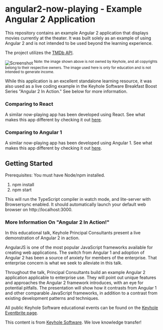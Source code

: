 # angular2-now-playing - Example Angular 2 Application

This repository contains an example Angular 2 application that displays movies currently at the theater. It was built solely as an example of using Angular 2 and is not intended to be used beyond the learning experience. 

The project utilizes the [TMDb API](https://www.themoviedb.org/).

![Screenshot](screenshot.png)
<sup>Note: the image shown above is not owned by Keyhole, and all copyrights belong to their respective owners. The image used here is only for education and is not intended to generate income.</sup>

While this application is an excellent standalone learning resource, it was also used as a live coding example in the Keyhole Software Breakfast Boost Series "Angular 2 In Action." See below for more information.

### Comparing to React
A similar now-playing app has been developed using React. See what makes this app different by checking it out [here](https://github.com/in-the-keyhole/khs-react-course). 

### Comparing to Angular 1
A similar now-playing app has been developed using Angular 1. See what makes this app different by checking it out [here](https://github.com/in-the-keyhole/angular-now-playing). 

## Getting Started

Prerequisites: You must have Node/npm installed.

1. npm install
2. npm start

This will run the TypeScript compiler in watch mode, and lite-server with Browsersync enabled.  It should automatically launch your default web browser on http://localhost:3000.

### More Information On "Angular 2 In Action!"
In this educational talk, Keyhole Principal Consultants present a live demonstration of Angular 2 in action.

AngularJS is one of the most popular JavaScript frameworks available for creating web applications. The switch from Angular 1 and adoption of Angular 2 has been a source of anxiety for members of the enterprise. That enterprise concern is what we seek to alleviate in this talk. 

Throughout the talk, Principal Consultants build an example Angular 2 application applicable to enterprise use. They will point out unique features and approaches the Angular 2 framework introduces, with an eye for potential pitfalls. The presentation will show how it contrasts from Angular 1 and other comparable JavaScript frameworks, in addition to a contrast from existing development patterns and techniques.

All public Keyhole Software educational events can be found on the [Keyhole Eventbrite page](http://www.eventbrite.com/o/keyhole-software-2942446951).

This content is from [Keyhole Software](https://keyholesoftware.com). We love knowledge transfer!
